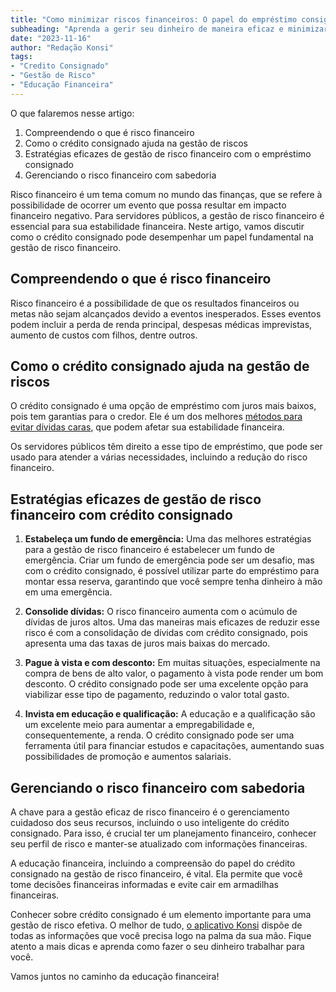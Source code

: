 ```yaml
---
title: "Como minimizar riscos financeiros: O papel do empréstimo consignado na gestão de risco"
subheading: "Aprenda a gerir seu dinheiro de maneira eficaz e minimizar os riscos financeiros usando o crédito consignado"
date: "2023-11-16"
author: "Redação Konsi"
tags:
- "Credito Consignado"
- "Gestão de Risco"
- "Educação Financeira"
---
```


O que falaremos nesse artigo:

1. Compreendendo o que é risco financeiro
2. Como o crédito consignado ajuda na gestão de riscos
3. Estratégias eficazes de gestão de risco financeiro com o empréstimo consignado
4. Gerenciando o risco financeiro com sabedoria 

Risco financeiro é um tema comum no mundo das finanças, que se refere à possibilidade de ocorrer um evento que possa resultar em impacto financeiro negativo. Para servidores públicos, a gestão de risco financeiro é essencial para sua estabilidade financeira. Neste artigo, vamos discutir como o crédito consignado pode desempenhar um papel fundamental na gestão de risco financeiro.

## Compreendendo o que é risco financeiro

Risco financeiro é a possibilidade de que os resultados financeiros ou metas não sejam alcançados devido a eventos inesperados. Esses eventos podem incluir a perda de renda principal, despesas médicas imprevistas, aumento de custos com filhos, dentre outros.

## Como o crédito consignado ajuda na gestão de riscos

O crédito consignado é uma opção de empréstimo com juros mais baixos, pois tem garantias para o credor. Ele é um dos melhores [métodos para evitar dívidas caras](/blog/como-usar-o-credito-consignado-para-quitar-dividas-caras), que podem afetar sua estabilidade financeira.

Os servidores públicos têm direito a esse tipo de empréstimo, que pode ser usado para atender a várias necessidades, incluindo a redução do risco financeiro.

## Estratégias eficazes de gestão de risco financeiro com crédito consignado

1. **Estabeleça um fundo de emergência:** Uma das melhores estratégias para a gestão de risco financeiro é estabelecer um fundo de emergência. Criar um fundo de emergência pode ser um desafio, mas com o crédito consignado, é possível utilizar parte do empréstimo para montar essa reserva, garantindo que você sempre tenha dinheiro à mão em uma emergência.

2. **Consolide dívidas:** O risco financeiro aumenta com o acúmulo de dívidas de juros altos. Uma das maneiras mais eficazes de reduzir esse risco é com a consolidação de dívidas com crédito consignado, pois apresenta uma das taxas de juros mais baixas do mercado.

3. **Pague à vista e com desconto:** Em muitas situações, especialmente na compra de bens de alto valor, o pagamento à vista pode render um bom desconto. O crédito consignado pode ser uma excelente opção para viabilizar esse tipo de pagamento, reduzindo o valor total gasto.

4. **Invista em educação e qualificação:** A educação e a qualificação são um excelente meio para aumentar a empregabilidade e, consequentemente, a renda. O crédito consignado pode ser uma ferramenta útil para financiar estudos e capacitações, aumentando suas possibilidades de promoção e aumentos salariais.

## Gerenciando o risco financeiro com sabedoria

A chave para a gestão eficaz de risco financeiro é o gerenciamento cuidadoso dos seus recursos, incluindo o uso inteligente do crédito consignado. Para isso, é crucial ter um planejamento financeiro, conhecer seu perfil de risco e manter-se atualizado com informações financeiras.

A educação financeira, incluindo a compreensão do papel do crédito consignado na gestão de risco financeiro, é vital. Ela permite que você tome decisões financeiras informadas e evite cair em armadilhas financeiras.

Conhecer sobre crédito consignado é um elemento importante para uma gestão de risco efetiva. O melhor de tudo, [o aplicativo Konsi](https://konsi.com.br/download) dispõe de todas as informações que você precisa logo na palma da sua mão. Fique atento a mais dicas e aprenda como fazer o seu dinheiro trabalhar para você. 

Vamos juntos no caminho da educação financeira!
